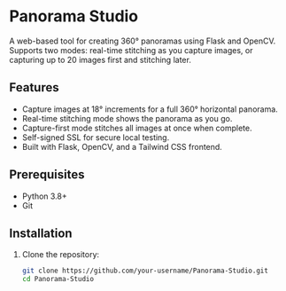 # Panorama Studio

A web-based tool for creating 360° panoramas using Flask and OpenCV. Supports two modes: real-time stitching as you capture images, or capturing up to 20 images first and stitching later.

## Features
- Capture images at 18° increments for a full 360° horizontal panorama.
- Real-time stitching mode shows the panorama as you go.
- Capture-first mode stitches all images at once when complete.
- Self-signed SSL for secure local testing.
- Built with Flask, OpenCV, and a Tailwind CSS frontend.

## Prerequisites
- Python 3.8+
- Git

## Installation
1. Clone the repository:
   ```bash
   git clone https://github.com/your-username/Panorama-Studio.git
   cd Panorama-Studio